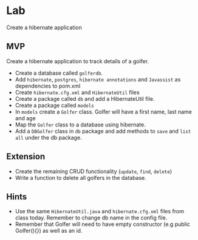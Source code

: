   # Lab

Create a hibernate application

## MVP
Create a hibernate application to track details of a golfer.

- Create a database called `golferdb`.
- Add `hibernate`, `postgres`, `hibernate annotations` and `Javassist` as dependencies to pom.xml
- Create `hibernate.cfg.xml`  and `HibernateUtil` files
- Create a package called `db` and add a HibernateUtil file.
- Create a package called `models`
- In `models` create a `Golfer` class. Golfer will have a first name, last name and age
- Map the `Golfer` class to a database using hibernate.
- Add a `DBGolfer` class in `db` package and add methods to `save` and `list all` under the db package.

## Extension

- Create the remaining CRUD functionality (`update`, `find`, `delete`)
- Write a function to delete all golfers in the database.

## Hints

- Use the same `HibernateUtil.java` and `hibernate.cfg.xml` files from class today. Remember to change db name in the config file.
- Remember that Golfer will need to have empty constructor (e.g public Golfer(){}) as well as an id.